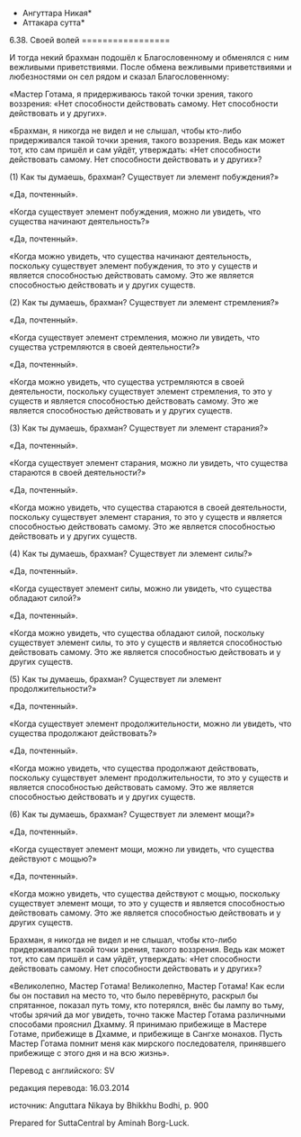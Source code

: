 * Ангуттара Никая*
* Аттакара сутта*

6\.38\. Своей волей
\=\=\=\=\=\=\=\=\=\=\=\=\=\=\=\=\=

И тогда некий брахман подошёл к Благословенному и обменялся с ним вежливыми приветствиями\. После обмена вежливыми приветствиями и любезностями он сел рядом и сказал Благословенному:

«Мастер Готама, я придерживаюсь такой точки зрения, такого воззрения: «Нет способности действовать самому\. Нет способности действовать и у других»\.

«Брахман, я никогда не видел и не слышал, чтобы кто\-либо придерживался такой точки зрения, такого воззрения\. Ведь как может тот, кто сам пришёл и сам уйдёт, утверждать: «Нет способности действовать самому\. Нет способности действовать и у других»?

\(1\) Как ты думаешь, брахман? Существует ли элемент побуждения?»

«Да, почтенный»\.

«Когда существует элемент побуждения, можно ли увидеть, что существа начинают деятельность?»

«Да, почтенный»\.

«Когда можно увидеть, что существа начинают деятельность, поскольку существует элемент побуждения, то это у существ и является способностью действовать самому\. Это же является способностью действовать и у других существ\.

\(2\) Как ты думаешь, брахман? Существует ли элемент стремления?»

«Да, почтенный»\.

«Когда существует элемент стремления, можно ли увидеть, что существа устремляются в своей деятельности?»

«Да, почтенный»\.

«Когда можно увидеть, что существа устремляются в своей деятельности, поскольку существует элемент стремления, то это у существ и является способностью действовать самому\. Это же является способностью действовать и у других существ\.

\(3\) Как ты думаешь, брахман? Существует ли элемент старания?»

«Да, почтенный»\.

«Когда существует элемент старания, можно ли увидеть, что существа стараются в своей деятельности?»

«Да, почтенный»\.

«Когда можно увидеть, что существа стараются в своей деятельности, поскольку существует элемент старания, то это у существ и является способностью действовать самому\. Это же является способностью действовать и у других существ\.

\(4\) Как ты думаешь, брахман? Существует ли элемент силы?»

«Да, почтенный»\.

«Когда существует элемент силы, можно ли увидеть, что существа обладают силой?»

«Да, почтенный»\.

«Когда можно увидеть, что существа обладают силой, поскольку существует элемент силы, то это у существ и является способностью действовать самому\. Это же является способностью действовать и у других существ\.

\(5\) Как ты думаешь, брахман? Существует ли элемент продолжительности?»

«Да, почтенный»\.

«Когда существует элемент продолжительности, можно ли увидеть, что существа продолжают действовать?»

«Да, почтенный»\.

«Когда можно увидеть, что существа продолжают действовать, поскольку существует элемент продолжительности, то это у существ и является способностью действовать самому\. Это же является способностью действовать и у других существ\.

\(6\) Как ты думаешь, брахман? Существует ли элемент мощи?»

«Да, почтенный»\.

«Когда существует элемент мощи, можно ли увидеть, что существа действуют с мощью?»

«Да, почтенный»\.

«Когда можно увидеть, что существа действуют с мощью, поскольку существует элемент мощи, то это у существ и является способностью действовать самому\. Это же является способностью действовать и у других существ\.

Брахман, я никогда не видел и не слышал, чтобы кто\-либо придерживался такой точки зрения, такого воззрения\. Ведь как может тот, кто сам пришёл и сам уйдёт, утверждать: «Нет способности действовать самому\. Нет способности действовать и у других»?

«Великолепно, Мастер Готама\! Великолепно, Мастер Готама\! Как если бы он поставил на место то, что было перевёрнуто, раскрыл бы спрятанное, показал путь тому, кто потерялся, внёс бы лампу во тьму, чтобы зрячий да мог увидеть, точно также Мастер Готама различными способами прояснил Дхамму\. Я принимаю прибежище в Мастере Готаме, прибежище в Дхамме, и прибежище в Сангхе монахов\. Пусть Мастер Готама помнит меня как мирского последователя, принявшего прибежище с этого дня и на всю жизнь»\.

Перевод с английского: SV

редакция перевода: 16\.03\.2014

источник: Anguttara Nikaya by Bhikkhu Bodhi, p\. 900

Prepared for SuttaCentral by Aminah Borg\-Luck\.